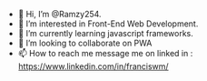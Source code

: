 - 👋 Hi, I’m @Ramzy254.
- 👀 I’m interested in Front-End Web Development.
- 🌱 I’m currently learning javascript frameworks.
- 💞️ I’m looking to collaborate on PWA
- 📫 How to reach me message me on linked in : https://www.linkedin.com/in/franciswm/

<!---
Ramzy254/Ramzy254 is a ✨ special ✨ repository because its `README.md` (this file) appears on your GitHub profile.
You can click the Preview link to take a look at your changes.
--->
